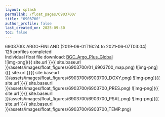 ```yaml
---
layout: splash
permalink: /float_pages/6903700/
title: "6903700"
author_profile: false
last_created_on: 2025-09-30
toc: false
---
```

 
6903700: ARGO-FINLAND (2019-06-01T16:24 to 2021-06-07T03:04)\
125 profiles completed\
Individual float file download: [BGC_Argo_Plus_Global](https://ftp.soest.hawaii.edu/bgc_argo_plus/Individual_Floats/outliers_removed/6903700_Sprof_processed.nc)\
![img-png]({{ site.url }}{{ site.baseurl }}/assets/images/float_figures/6903700/01_6903700_map.png)
![img-png]({{ site.url }}{{ site.baseurl }}/assets/images/float_figures/6903700/6903700_DOXY.png)
![img-png]({{ site.url }}{{ site.baseurl }}/assets/images/float_figures/6903700/6903700_PRES.png)
![img-png]({{ site.url }}{{ site.baseurl }}/assets/images/float_figures/6903700/6903700_PSAL.png)
![img-png]({{ site.url }}{{ site.baseurl }}/assets/images/float_figures/6903700/6903700_TEMP.png)

